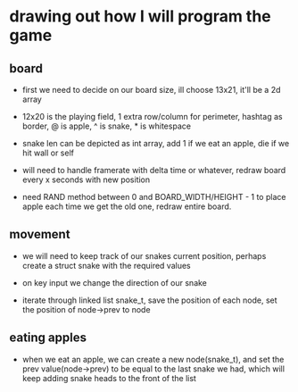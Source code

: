 # drawing out how I will program the game

## board

- first we need to decide on our board size, ill choose 13x21, it'll be a 2d array

- 12x20 is the playing field, 1 extra row/column for perimeter, hashtag as border, @ is apple, ^ is snake, * is whitespace

- snake len can be depicted as int array, add 1 if we eat an apple, die if we hit wall or self

- will need to handle framerate with delta time or whatever, redraw board every x seconds with new position

- need RAND method between 0 and BOARD_WIDTH/HEIGHT - 1 to place apple each time we get the old one, redraw entire board.


## movement

- we will need to keep track of our snakes current position, perhaps create a struct snake with the required values

- on key input we change the direction of our snake

- iterate through linked list snake_t, save the position of each node, set the position of node->prev to node

## eating apples

- when we eat an apple, we can create a new node(snake_t), and set the prev value(node->prev) to be equal to the last snake we had, which will keep adding snake heads to the front of the list